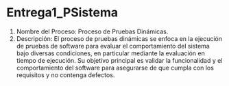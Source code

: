 # Entrega1_PSistema

1. Nombre del Proceso:
Proceso de Pruebas Dinámicas.
2. Descripción:
El proceso de pruebas dinámicas se enfoca en la ejecución de pruebas de software para evaluar el comportamiento del sistema bajo diversas condiciones, en particular mediante la evaluación en tiempo de ejecución. Su objetivo principal es validar la funcionalidad y el comportamiento del software para asegurarse de que cumpla con los requisitos y no contenga defectos.
